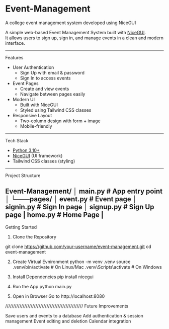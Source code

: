 # Event-Management
A college event management system developed using NiceGUI

A simple web-based Event Management System built with [NiceGUI](https://nicegui.io).  
It allows users to sign up, sign in, and manage events in a clean and modern interface.  

---

 Features
- User Authentication
  - Sign Up with email & password
  - Sign In to access events  
- Event Pages
  - Create and view events
  - Navigate between pages easily  
- Modern UI
  - Built with NiceGUI
  - Styled using Tailwind CSS classes  
- Responsive Layout
  - Two-column design with form + image
  - Mobile-friendly  

---

Tech Stack
- [Python 3.10+](https://www.python.org/)
- [NiceGUI](https://nicegui.io/) (UI framework)  
- Tailwind CSS classes (styling)  

---

Project Structure

Event-Management/
│ main.py # App entry point
│
└───pages/
│ event.py # Event page
│ signin.py # Sign In page
│ signup.py # Sign Up page
| home.py # Home Page
| 
---

Getting Started

1. Clone the Repository

git clone https://github.com/your-username/event-management.git
cd event-management

2. Create Virtual Evnironment
python -m venv .venv
source .venv/bin/activate   # On Linux/Mac
.venv\Scripts\activate      # On Windows

3. Install Dependencies
pip install nicegui

4. Run the App
python main.py

5. Open in Browser
Go to http://localhost:8080


/////////////////////////////////////////////////
Future Improvements

Save users and events to a database
Add authentication & session management
Event editing and deletion
Calendar integration


